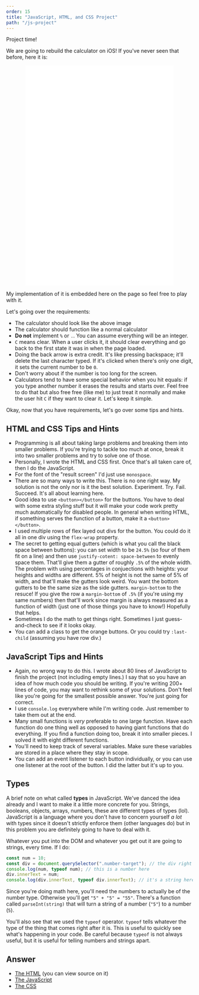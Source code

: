 ```yaml
---
order: 15
title: "JavaScript, HTML, and CSS Project"
path: "/js-project"
---
```


<style>
  .calc {
    display: inherit;
    margin: 0 auto;
  }
</style>

Project time!

We are going to rebuild the calculator on iOS! If you've never seen that before, here it is:

<!-- ![Calculator build in HTML and CSS](/images/calculator.png) -->

<!-- locally you'll need to do /calculator.html without /intro-to-web-dev-v2/ -->
<iframe class="calc" width="400" height="595" title="Calculator" src="/intro-to-web-dev-v2/calculator.html" frameborder="no" allowtransparency="true"></iframe>

My implementation of it is embedded here on the page so feel free to play with it.

Let's going over the requirements:

* The calculator should look like the above image
* The calculator should function like a normal calculator
* **Do not** implement `%` or `.`. You can assume everything will be an integer.
* `C` means clear. When a user clicks it, it should clear everything and go back to the first state it was in when the page loaded.
* Doing the back arrow is extra credit. It's like pressing backspace; it'll delete the last character typed. If it's clicked when there's only one digit, it sets the current number to be `0`.
* Don't worry about if the number is too long for the screen.
* Calculators tend to have some special behavior when you hit equals: if you type another number it erases the results and starts over. Feel free to do that but also free free (like me) to just treat it normally and make the user hit `C` if they want to clear it. Let's keep it simple.

Okay, now that you have requirements, let's go over some tips and hints.

## HTML and CSS Tips and Hints

* Programming is all about taking large problems and breaking them into smaller problems. If you're trying to tackle too much at once, break it into two smaller problems and try to solve one of those.
* Personally, I wrote the HTML and CSS first. Once that's all taken care of, then I do the JavaScript.
* For the font of the "result screen" I'd just use `monospace`.
* There are so many ways to write this. There is no one right way. My solution is not the only nor is it the best solution. Experiment. Try. Fail. Succeed. It's all about learning here.
* Good idea to use `<button></button>` for the buttons. You have to deal with some extra styling stuff but it will make your code work pretty much automatically for disabled people. In general when writing HTML, if something serves the function of a button, make it a `<button></button>`.
* I used multiple rows of flex layed out divs for the button. You could do it all in one div using the `flex-wrap` property.
* The secret to getting equal gutters (which is what you call the black space between buttons): you can set width to be `24.5%` (so four of them fit on a line) and then use `justify-cotent: space-between` to evenly space them. That'll give them a gutter of roughly `.5%` of the whole width. The problem with using percentages in conjuections with heights: your heights and widths are different. 5% of height is not the same of 5% of width, and that'll make the gutters look weird. You want the bottom gutters to be the same size as the side gutters. `margin-bottom` to the resuce! If you give the row a `margin-bottom` of `.5%` (if you're using my same numbers) then that'll work since margin is always measured as a function of width (just one of those things you have to know!) Hopefully that helps.
* Sometimes I do the math to get things right. Sometimes I just guess-and-check to see if it looks okay.
* You can add a class to get the orange buttons. Or you could try `:last-child` (assuming you have row div.)

## JavaScript Tips and Hints

* Again, no wrong way to do this. I wrote about 80 lines of JavaScript to finish the project (not including empty lines.) I say that so you have an idea of how much code you should be writing. If you're writing 200+ lines of code, you may want to rethink some of your solutions. Don't feel like you're going for the smallest possible answer. You're just going for correct.
* I use `console.log` everywhere while I'm writing code. Just remember to take them out at the end.
* Many small functions is _very_ preferable to one large function. Have each function do one thing well as opposed to having giant functions that do everything. If you find a function doing too, break it into smaller pieces. I solved it with eight different functions.
* You'll need to keep track of several variables. Make sure these variables are stored in a place where they stay in scope.
* You can add an event listener to each button individually, or you can use one listener at the root of the button. I did the latter but it's up to you.

## Types

A brief note on what called **types** in JavaScript. We've danced the idea already and I want to make it a little more concrete for you. Strings, booleans, objects, arrays, numbers, these are different types of types (lol). JavaScript is a language where you don't have to concern yourself _a lot_ with types since it doesn't strictly enforce them (other languages do) but in this problem you are definitely going to have to deal with it.

Whatever you put into the DOM and whatever you get out it are going to strings, every time. If I do:

<div class="number-target"></div>

```javascript
const num = 10;
const div = document.querySelector(".number-target"); // the div right above this block
console.log(num, typeof num); // this is a number here
div.innerText = num;
console.log(div.innerText, typeof div.innerText); // it's a string here
```

Since you're doing math here, you'll need the numbers to actually be of the number type. Otherwise you'll get `"5" + "5" = "55"`. There's a function called `parseInt(string)` that will turn a string of a number (`"5"`) to a number (`5`).

You'll also see that we used the `typeof` operator. `typeof` tells whatever the type of the thing that comes right after it is. This is useful to quickly see what's happening in your code. Be careful because `typeof` is not always useful, but it is useful for telling numbers and strings apart.

## Answer

* [The HTML](/calculator.html) (you can view source on it)
* [The JavaScript](/calculator.js)
* [The CSS](/calculator.css)